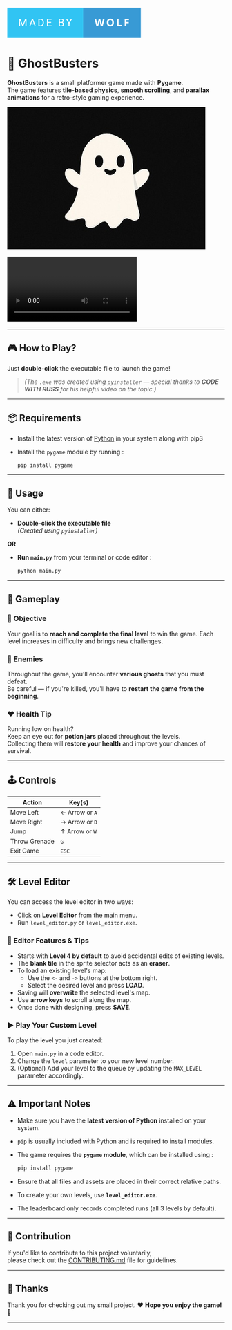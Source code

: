 ![made-by-wolf](https://github.com/WhiteJadeWolf/Ghostbusters/blob/main/Assets/made-by-wolf.svg)

# 👻 GhostBusters

**GhostBusters** is a small platformer game made with **Pygame**.  
The game features **tile-based physics**, **smooth scrolling**, and **parallax animations** for a retro-style gaming experience.

![GhostBusters Logo](https://github.com/WhiteJadeWolf/Ghostbusters/blob/main/Assets/ghosty.jpg)

![GhostBusters Gameplay](https://github.com/WhiteJadeWolf/Ghostbusters/blob/main/Assets/Recording2025-04-07194656-ezgif.com-video-to-gif-converter.mp4)

---

## 🎮 How to Play?

Just **double-click** the executable file to launch the game!  
> *(The `.exe` was created using `pyinstaller` — special thanks to **CODE WITH RUSS** for his helpful video on the topic.)*

---

## 📦 Requirements

- Install the latest version of [Python](https://www.python.org/downloads/) in your system along with pip3
- Install the `pygame` module by running :

  ```bash
  pip install pygame

---

## 🚀 Usage

You can either:

- **Double-click the executable file**  
  *(Created using `pyinstaller`)*

**OR**

- **Run `main.py`** from your terminal or code editor :

  ```bash
  python main.py

---

## 👾 Gameplay

### 🎯 Objective

Your goal is to **reach and complete the final level** to win the game. Each level increases in difficulty and brings new challenges.

### 👻 Enemies

Throughout the game, you’ll encounter **various ghosts** that you must defeat.  
Be careful — if you're killed, you'll have to **restart the game from the beginning**.

### ❤️ Health Tip

Running low on health?  
Keep an eye out for **potion jars** placed throughout the levels.  
Collecting them will **restore your health** and improve your chances of survival.

---

## 🕹️ Controls

| Action            | Key(s)               |
|-------------------|----------------------|
| Move Left         | ← Arrow or `A`       |
| Move Right        | → Arrow or `D`       |
| Jump              | ↑ Arrow or `W`       |
| Throw Grenade     | `G`                  |
| Exit Game         | `ESC`                |

---

## 🛠️ Level Editor

You can access the level editor in two ways:

- Click on **Level Editor** from the main menu.
- Run `level_editor.py` or `level_editor.exe`.


### 🧩 Editor Features & Tips

- Starts with **Level 4 by default** to avoid accidental edits of existing levels.
- The **blank tile** in the sprite selector acts as an **eraser**.
- To load an existing level's map:
  - Use the `<-` and `->` buttons at the bottom right.
  - Select the desired level and press **LOAD**.
- Saving will **overwrite** the selected level's map.
- Use **arrow keys** to scroll along the map.
- Once done with designing, press **SAVE**.

### ▶️ Play Your Custom Level

To play the level you just created:

1. Open `main.py` in a code editor.
2. Change the `level` parameter to your new level number.
3. (Optional) Add your level to the queue by updating the `MAX_LEVEL` parameter accordingly.

---

## ⚠️ Important Notes

- Make sure you have the **latest version of Python** installed on your system.
- `pip` is usually included with Python and is required to install modules.
- The game requires the **`pygame` module**, which can be installed using :

  ```bash
  pip install pygame
- Ensure that all files and assets are placed in their correct relative paths.
- To create your own levels, use **`level_editor.exe`**.
- The leaderboard only records completed runs (all 3 levels by default).

---

## 🤝 Contribution

If you'd like to contribute to this project voluntarily,  
please check out the [CONTRIBUTING.md](https://github.com/WhiteJadeWolf/Ghostbusters/blob/main/CONTRIBUTING.md) file for guidelines.

---

## 🙏 Thanks

Thank you for checking out my small project. ❤️
**Hope you enjoy the game!** 🎉

---
